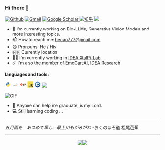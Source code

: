 ### Hi there 👋

[![Github](https://img.shields.io/badge/-Github-000?style=flat&logo=Github&logoColor=white)](https://github.com/CiaoHe)
[![Gmail](https://img.shields.io/badge/-Gmail-c14438?style=flat&logo=Gmail&logoColor=white)](mailto:hecao777@gmail.com)
<a href="https://scholar.google.com/citations?user=tLZ2V2kAAAAJ&hl=zh-TW"><img src="https://img.shields.io/badge/scholar-4385FE.svg?&style=plastic&logo=google-scholar&logoColor=white" alt="Google Scholar" height="20px"> </a>
<a href="https://www.zhihu.com/people/caohe-22"><img src="https://img.shields.io/badge/知乎-0079FF.svg?style=plastic&logo=zhihu&logoColor=white" height="20px" alt="知乎"></a>
<a href="https://github.com/CiaoHe/CiaoHe/blob/main/CV.pdf"> <img src="https://img.shields.io/badge/-CV-black?style=plastic" height="20px"> </a>

- 🔭 I’m currently working on Bio-LLMs, Generative Vision Models and more interesting topics.
- 📫 How to reach me: hecao777@gmail.com
- 😄 Pronouns: He / His
- 🇭🇰 Currently location
- 👷‍♂️ I'm currently working in [IDEA XtalPi-Lab](https://github.com/IDEA-XL)
- ☄️  I'm also the member of [EmoCareAI](https://github.com/EmoCareAI), [IDEA Research](https://github.com/IDEA-Research/)

**languages and tools:**  

<code><img height="20" src="https://raw.githubusercontent.com/github/explore/80688e429a7d4ef2fca1e82350fe8e3517d3494d/topics/python/python.png"></code>
<code><img height="20" src="https://raw.githubusercontent.com/github/explore/80688e429a7d4ef2fca1e82350fe8e3517d3494d/topics/mysql/mysql.png"></code>
<code><img height="20" src="https://raw.githubusercontent.com/github/explore/80688e429a7d4ef2fca1e82350fe8e3517d3494d/topics/git/git.png"></code>
<code><img height="20" src="https://raw.githubusercontent.com/github/explore/80688e429a7d4ef2fca1e82350fe8e3517d3494d/topics/javascript/javascript.png"></code>
<code><img height="20" src="https://raw.githubusercontent.com/github/explore/80688e429a7d4ef2fca1e82350fe8e3517d3494d/topics/cpp/cpp.png"></code>
<code><img height="20" src="https://cdn.icon-icons.com/icons2/2699/PNG/512/pytorch_logo_icon_169823.png"></code>

<img align="center" alt="GIF" src="https://i0.hdslb.com/bfs/article/d3d9e42367431c79e5a2715ebe86bdc2f1bffc9b.gif@!web-article-pic.avif" width="400" height="320" />

- 🙏 Anyone can help me graduate, is my Lord.
- 💻 Still learning coding ...

---

<i> 五月雨を　あつめて早し　最上川もがみがわ </i> -おくのほそ道 	松尾芭蕉

---

<p align="center"><img align="center" src = "https://github-readme-stats.vercel.app/api?username=CiaoHe&show_icons=true&count_private=true&theme=tokyonight&hide=issues&line_height=30" width="400px"><img align="center" src = "https://github-readme-streak-stats.herokuapp.com/?user=CiaoHe&theme=tokyonight" width="400px"></p>
